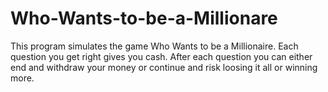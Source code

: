 # Who-Wants-to-be-a-Millionare
This program simulates the game Who Wants to be a Millionaire. Each question you get right gives you cash. After each question you can either end and withdraw your money or continue and risk loosing it all or winning more.
